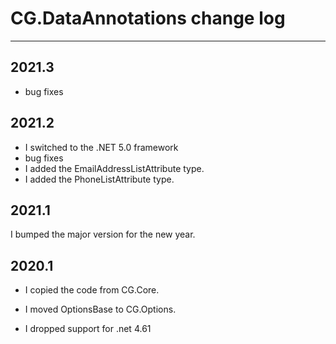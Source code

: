 # CG.DataAnnotations change log
---

## 2021.3

* bug fixes

## 2021.2

* I switched to the .NET 5.0 framework
* bug fixes
* I added the EmailAddressListAttribute type.
* I added the PhoneListAttribute type.

## 2021.1 

I bumped the major version for the new year.

## 2020.1

* I copied the code from CG.Core.

* I moved OptionsBase to CG.Options.

* I dropped support for .net 4.61


